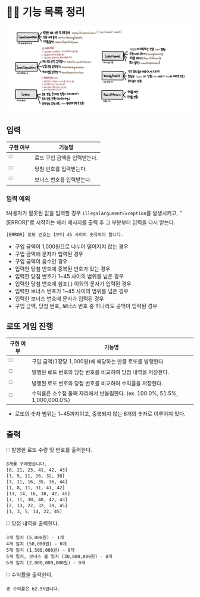 # ✍🏻 기능 목록 정리
![클래스 설계](클래스%20설계.jpg)
## 입력
| 구현 여부 | 기능명                       |
| --------- | ---------------------------- |
| ◻️        | 로또 구입 금액을 입력받는다. |
| ◻️        | 당첨 번호를 입력받는다.      |
| ◻️        | 보너스 번호를 입력받는다.                             |
### 입력 예외
❗사용자가 잘못된 값을 입력할 경우 `IllegalArgumentException`를 발생시키고, "[ERROR]"로 시작하는 에러 메시지를 출력 후 그 부분부터 입력을 다시 받는다.
```
[ERROR] 로또 번호는 1부터 45 사이의 숫자여야 합니다.
```
- 구입 금액이 1,000원으로 나누어 떨어지지 않는 경우
- 구입 금액에 문자가 입력된 경우
- 구입 금액이 음수인 경우
- 입력한 당첨 번호에 중복된 번호가 있는 경우
- 입력한 당첨 번호가 1~45 사이의 범위를 넘은 경우
- 입력한 당첨 번호에 쉼표(,) 이외의 문자가 입력된 경우
- 입력한 보너스 번호가 1~45 사이의 범위를 넘은 경우
- 입력한 보너스 번호에 문자가 입력된 경우
- 구입 금액, 당첨 번호, 보너스 번호 중 하나라도 공백이 입력된 경우
## 로또 게임 진행
| 구현 여부 | 기능명                                                        |
| --------- | ------------------------------------------------------------- |
| ◻️        | 구입 금액(1장당 1,000원)에 해당하는 만큼 로또를 발행한다.     |
| ◻️        | 발행된 로또 번호와 당첨 번호를 비교하여 당첨 내역을 저장한다. |
| ◻️        | 발행된 로또 번호와 당첨 번호를 비교하여 수익률을 저장한다.    |
| ◻️        | 수익률은 소수점 둘째 자리에서 반올림한다. (ex. 100.0%, 51.5%, 1,000,000.0%) |
- 로또의 숫자 범위는 1~45까지이고, 중복되지 않는 6개의 숫자로 이루어져 있다.
## 출력
◻️ 발행한 로또 수량 및 번호를 출력한다.
```
8개를 구매했습니다.
[8, 21, 23, 41, 42, 43] 
[3, 5, 11, 16, 32, 38] 
[7, 11, 16, 35, 36, 44] 
[1, 8, 11, 31, 41, 42] 
[13, 14, 16, 38, 42, 45] 
[7, 11, 30, 40, 42, 43] 
[2, 13, 22, 32, 38, 45] 
[1, 3, 5, 14, 22, 45]
```
◻️ 당첨 내역을 출력한다.
```
3개 일치 (5,000원) - 1개
4개 일치 (50,000원) - 0개
5개 일치 (1,500,000원) - 0개
5개 일치, 보너스 볼 일치 (30,000,000원) - 0개
6개 일치 (2,000,000,000원) - 0개
```
◻️ 수익률을 출력한다.
```
총 수익률은 62.5%입니다.
``` 